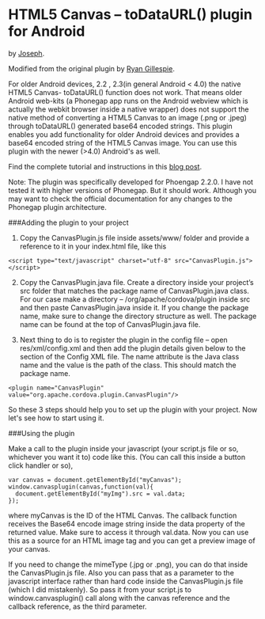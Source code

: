 # HTML5 Canvas – toDataURL() plugin for Android 

by [Joseph](http://jbkflex.wordpress.com).

Modified from the original plugin by [Ryan Gillespie](http://ryangillespie.com/phonegap.php).

For older Android devices, 2.2 , 2.3(in general Android < 4.0) the native HTML5 Canvas- toDataURL() function 
does not work.  That means older Android web-kits (a Phonegap app runs on the Android webview which is actually the webkit browser
inside a native wrapper) does not support the native method of converting a HTML5 Canvas to an image (.png or .jpeg) through toDataURL() 
generated base64 encoded strings. This plugin enables you add functionality for older Android devices and provides a 
base64 encoded string of the HTML5 Canvas image. You can use this plugin with the newer (>4.0) Android's as well.

Find the complete tutorial and instructions in this [blog post](http://jbkflex.wordpress.com/2012/12/21/html5-canvas-todataurl-support-for-android-devices-working-phonegap-2-2-0-plugin/).

Note: The plugin was specifically developed for Phoengap 2.2.0. I have not tested it with higher versions of Phonegap. But
it should work. Although you may want to check the official documentation for any changes to the Phonegap plugin architecture. 

###Adding the plugin to your project

1) Copy the CanvasPlugin.js file inside assets/www/ folder and provide a reference to it in your index.html file, like this

```
<script type="text/javascript" charset="utf-8" src="CanvasPlugin.js"></script>
```

2) Copy the CanvasPlugin.java file. Create a directory inside your project’s src folder that matches the package name of CanvasPlugin.java class. 
For our case make a directory – /org/apache/cordova/plugin inside src and then paste CanvasPlugin.java inside it. If 
you change the package name, make sure to change the directory structure as well. The package name can be found at the 
top of CanvasPlugin.java file.

3) Next thing to do is to register the plugin in the config file – open res/xml/config.xml and then add the plugin 
details given below to the <plugins></plugins> section of the Config XML file. The name attribute is the Java class name and 
the value is the path of the class. This should match the package name.

```
<plugin name="CanvasPlugin" value="org.apache.cordova.plugin.CanvasPlugin"/>
```

So these 3 steps should help you to set up the plugin with your project. Now let's see how to start using it.

###Using the plugin

Make a call to the plugin inside your javascript (your script.js file or so, whichever you want it to) code like this. 
(You can call this inside a button click handler or so),

```
var canvas = document.getElementById("myCanvas");
window.canvasplugin(canvas,function(val){
  document.getElementById("myImg").src = val.data;
});
```

where myCanvas is the ID of the HTML Canvas. The callback function receives the Base64 encode image string inside the 
data property of the returned value. Make sure to access it through val.data. Now you can use this as a source for an 
HTML image tag and you can get a preview image of your canvas.

 If you need to change the mimeType (.jpg or .png), you can do that inside the CanvasPlugin.js file. Also you can pass that as a 
 parameter to the javascript interface rather than hard code inside the CanvasPlugin.js file (which I did mistakenly). 
 So pass it from your script.js to window.canvasplugin() call along with the canvas reference and the callback 
 reference, as the third parameter.





